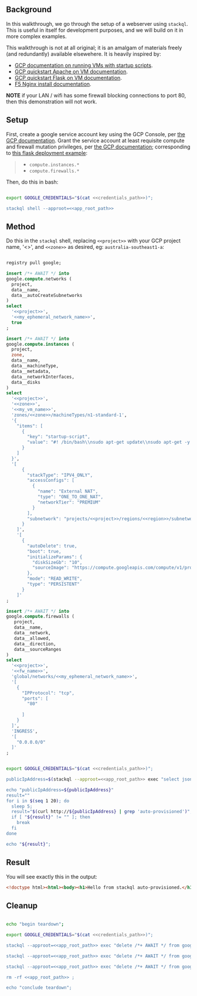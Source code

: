 
## Background

In this walkthrough, we go through the setup of a webserver using `stackql`.  This is useful in itself for development purposes, and we will build on it in more complex examples.

This walkthrough is not at all original; it is an amalgam of materials freely (and redundantly) available elsewehere.  It is heavily inspired by:

- [GCP documentation on running VMs with startup scripts](https://cloud.google.com/compute/docs/instances/startup-scripts/linux#rest).
- [GCP quickstart Apache on VM documentation](https://cloud.google.com/compute/docs/tutorials/basic-webserver-apache).
- [GCP quickstart Flask on VM documentation](https://cloud.google.com/docs/terraform/deploy-flask-web-server).
- [F5 Nginx install documentation](https://docs.nginx.com/nginx/admin-guide/installing-nginx/installing-nginx-open-source/).


**NOTE** if your LAN / wifi has some firewall blocking connections to port 80, then this demonstration will not work.

## Setup

First, create a google service account key using the GCP Console, per [the GCP documentation](https://cloud.google.com/iam/docs/keys-create-delete).  Grant the service account at least requisite compute and firewall mutation privileges, per [the GCP documentation](https://cloud.google.com/iam/docs/create-service-agents#grant-roles);  corresponding to [this flask deployment example](https://cloud.google.com/docs/terraform/deploy-flask-web-server#permissions):


>  - `compute.instances.*`
>  - `compute.firewalls.*`

Then, do this in bash:

```bash setup stackql-shell credentials_path=cicd/keys/testing/google-rw-credentials.json app_root_path=./test/tmp/.create-google-vm-webserver.stackql

export GOOGLE_CREDENTIALS="$(cat <<credentials_path>>)";

stackql shell --approot=<<app_root_path>>
```

## Method

Do this in the `stackql` shell, replacing `<<project>>` with your GCP project name, '<<region>>', and `<<zone>>` as desired, eg: `australia-southeast1-a`:

```sql stackql-shell input required my_ephemeral_network_name=my-ephemeral-network-01 my_vm_name=my-ephemeral-vm-01 project=stackql-demo region=australia-southeast2 zone=australia-southeast2-a fw_name=ephemeral-http-01

registry pull google;

insert /*+ AWAIT */ into 
google.compute.networks (
  project,
  data__name,
  data__autoCreateSubnetworks
)
select
  '<<project>>',
  '<<my_ephemeral_network_name>>',
  true
;

insert /*+ AWAIT */ into 
google.compute.instances (
  project,
  zone,
  data__name,
  data__machineType,
  data__metadata,
  data__networkInterfaces,
  data__disks
)
select 
  '<<project>>',
  '<<zone>>',
  '<<my_vm_name>>',
  'zones/<<zone>>/machineTypes/n1-standard-1',
  '{
    "items": [
      {
        "key": "startup-script",
        "value": "#! /bin/bash\\nsudo apt-get update\\nsudo apt-get -y install apache2\\necho ''<!doctype html><html><body><h1>Hello from stackql auto-provisioned.</h1></body></html>'' | sudo tee /var/www/html/index.html"
      }
    ]
  }',
  '[
      {
        "stackType": "IPV4_ONLY",
        "accessConfigs": [
          {
            "name": "External NAT",
            "type": "ONE_TO_ONE_NAT",
            "networkTier": "PREMIUM"
          }
        ],
        "subnetwork": "projects/<<project>>/regions/<<region>>/subnetworks/<<my_ephemeral_network_name>>"
      }
    ]',
    '[
      {
        "autoDelete": true,
        "boot": true,
        "initializeParams": {
          "diskSizeGb": "10",
          "sourceImage": "https://compute.googleapis.com/compute/v1/projects/ubuntu-os-cloud/global/images/family/ubuntu-2004-lts"
        },
        "mode": "READ_WRITE",
        "type": "PERSISTENT"
      }
    ]'
;

insert /*+ AWAIT */ into 
google.compute.firewalls (
   project,
   data__name,
   data__network,
   data__allowed,
   data__direction,
   data__sourceRanges
)
select
  '<<project>>',
  '<<fw_name>>',
  'global/networks/<<my_ephemeral_network_name>>',
  '[
    {
      "IPProtocol": "tcp",
      "ports": [
        "80"
        
      ]
    }
  ]',
  'INGRESS',
  '[
    "0.0.0.0/0"
  ]'
;

```

```bash setup credentials_path=cicd/keys/testing/google-rw-credentials.json app_root_path=./test/tmp/.create-google-vm-webserver.stackql my_vm_name=my-ephemeral-vm-01 project=stackql-demo zone=australia-southeast2 zone=australia-southeast2-a

export GOOGLE_CREDENTIALS="$(cat <<credentials_path>>)";

publicIpAddress=$(stackql --approot=<<app_root_path>> exec "select json_extract(\"networkInterfaces\", '\$[0].accessConfigs[0].natIP') as public_ipv4_address from   google.compute.instances where project = '<<project>>' and zone = '<<zone>>' and instance = '<<my_vm_name>>';" -o json | jq -r '.[0].public_ipv4_address')

echo "publicIpAddress=${publicIpAddress}"
result=""
for i in $(seq 1 20); do
  sleep 5;
  result="$(curl http://${publicIpAddress} | grep 'auto-provisioned')";
  if [ "${result}" != "" ]; then
    break
  fi
done

echo "${result}";

```

## Result


You will see exactly this in the output:

```html expectation stdout-contains-all
<!doctype html><html><body><h1>Hello from stackql auto-provisioned.</h1></body></html>
```

## Cleanup

```bash teardown best-effort app_root_path=./test/tmp/.create-google-vm-webserver.stackql credentials_path=cicd/keys/testing/google-rw-credentials.json my_ephemeral_network_name=my-ephemeral-network-01 my_vm_name=my-ephemeral-vm-01 project=stackql-demo region=australia-southeast2 zone=australia-southeast2-a fw_name=ephemeral-http-01

echo "begin teardown";

export GOOGLE_CREDENTIALS="$(cat <<credentials_path>>)";

stackql --approot=<<app_root_path>> exec "delete /*+ AWAIT */ from google.compute.instances where project = '<<project>>' and zone = '<<zone>>' and instance = '<<my_vm_name>>';"

stackql --approot=<<app_root_path>> exec "delete /*+ AWAIT */ from google.compute.firewalls where project = '<<project>>' and firewall= '<<fw_name>>';"

stackql --approot=<<app_root_path>> exec "delete /*+ AWAIT */ from google.compute.networks where project = '<<project>>' and network = '<<my_ephemeral_network_name>>';"

rm -rf <<app_root_path>> ;

echo "conclude teardown";

```
